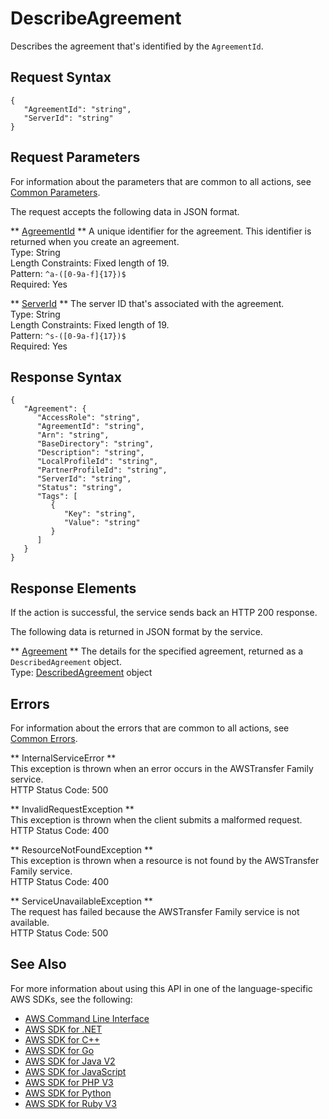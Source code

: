 # DescribeAgreement<a name="API_DescribeAgreement"></a>

Describes the agreement that's identified by the `AgreementId`\.

## Request Syntax<a name="API_DescribeAgreement_RequestSyntax"></a>

```
{
   "AgreementId": "string",
   "ServerId": "string"
}
```

## Request Parameters<a name="API_DescribeAgreement_RequestParameters"></a>

For information about the parameters that are common to all actions, see [Common Parameters](CommonParameters.md)\.

The request accepts the following data in JSON format\.

 ** [AgreementId](#API_DescribeAgreement_RequestSyntax) **   <a name="TransferFamily-DescribeAgreement-request-AgreementId"></a>
A unique identifier for the agreement\. This identifier is returned when you create an agreement\.  
Type: String  
Length Constraints: Fixed length of 19\.  
Pattern: `^a-([0-9a-f]{17})$`   
Required: Yes

 ** [ServerId](#API_DescribeAgreement_RequestSyntax) **   <a name="TransferFamily-DescribeAgreement-request-ServerId"></a>
The server ID that's associated with the agreement\.  
Type: String  
Length Constraints: Fixed length of 19\.  
Pattern: `^s-([0-9a-f]{17})$`   
Required: Yes

## Response Syntax<a name="API_DescribeAgreement_ResponseSyntax"></a>

```
{
   "Agreement": { 
      "AccessRole": "string",
      "AgreementId": "string",
      "Arn": "string",
      "BaseDirectory": "string",
      "Description": "string",
      "LocalProfileId": "string",
      "PartnerProfileId": "string",
      "ServerId": "string",
      "Status": "string",
      "Tags": [ 
         { 
            "Key": "string",
            "Value": "string"
         }
      ]
   }
}
```

## Response Elements<a name="API_DescribeAgreement_ResponseElements"></a>

If the action is successful, the service sends back an HTTP 200 response\.

The following data is returned in JSON format by the service\.

 ** [Agreement](#API_DescribeAgreement_ResponseSyntax) **   <a name="TransferFamily-DescribeAgreement-response-Agreement"></a>
The details for the specified agreement, returned as a `DescribedAgreement` object\.  
Type: [DescribedAgreement](API_DescribedAgreement.md) object

## Errors<a name="API_DescribeAgreement_Errors"></a>

For information about the errors that are common to all actions, see [Common Errors](CommonErrors.md)\.

 ** InternalServiceError **   
This exception is thrown when an error occurs in the AWSTransfer Family service\.  
HTTP Status Code: 500

 ** InvalidRequestException **   
This exception is thrown when the client submits a malformed request\.  
HTTP Status Code: 400

 ** ResourceNotFoundException **   
This exception is thrown when a resource is not found by the AWSTransfer Family service\.  
HTTP Status Code: 400

 ** ServiceUnavailableException **   
The request has failed because the AWSTransfer Family service is not available\.  
HTTP Status Code: 500

## See Also<a name="API_DescribeAgreement_SeeAlso"></a>

For more information about using this API in one of the language\-specific AWS SDKs, see the following:
+  [AWS Command Line Interface](https://docs.aws.amazon.com/goto/aws-cli/transfer-2018-11-05/DescribeAgreement) 
+  [AWS SDK for \.NET](https://docs.aws.amazon.com/goto/DotNetSDKV3/transfer-2018-11-05/DescribeAgreement) 
+  [AWS SDK for C\+\+](https://docs.aws.amazon.com/goto/SdkForCpp/transfer-2018-11-05/DescribeAgreement) 
+  [AWS SDK for Go](https://docs.aws.amazon.com/goto/SdkForGoV1/transfer-2018-11-05/DescribeAgreement) 
+  [AWS SDK for Java V2](https://docs.aws.amazon.com/goto/SdkForJavaV2/transfer-2018-11-05/DescribeAgreement) 
+  [AWS SDK for JavaScript](https://docs.aws.amazon.com/goto/AWSJavaScriptSDK/transfer-2018-11-05/DescribeAgreement) 
+  [AWS SDK for PHP V3](https://docs.aws.amazon.com/goto/SdkForPHPV3/transfer-2018-11-05/DescribeAgreement) 
+  [AWS SDK for Python](https://docs.aws.amazon.com/goto/boto3/transfer-2018-11-05/DescribeAgreement) 
+  [AWS SDK for Ruby V3](https://docs.aws.amazon.com/goto/SdkForRubyV3/transfer-2018-11-05/DescribeAgreement) 